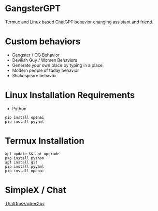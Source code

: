 # GangsterGPT
Termux and Linux based ChatGPT behavior changing assistant and friend.

# Custom behaviors
* Gangster / OG Behavior
* Devilish Guy / Women Behaviors
* Generate your own place by typing in a place
* Modern people of today behavior
* Shakespeare behavior

# Linux Installation Requirements
* Python
~~~
pip install openai
pip install pyyaml
~~~
# Termux Installation
~~~
apt update && apt upgrade
pkg install python
apt install git
pip install pyyaml
pip install openai
~~~

# SimpleX / Chat
[ThatOneHackerGuy](https://simplex.chat/contact#/?v=1-2&smp=smp%3A%2F%2F0YuTwO05YJWS8rkjn9eLJDjQhFKvIYd8d4xG8X1blIU%3D%40smp8.simplex.im%2FLVsriTZ0kMKpgJe00DDNPoRKnMquw864%23%2F%3Fv%3D1-2%26dh%3DMCowBQYDK2VuAyEA8WpW7r2iw02BUA6263PA2CEPwnahMrWqBL3P7fNQDGk%253D%26srv%3Dbeccx4yfxxbvyhqypaavemqurytl6hozr47wfc7uuecacjqdvwpw2xid.onion)